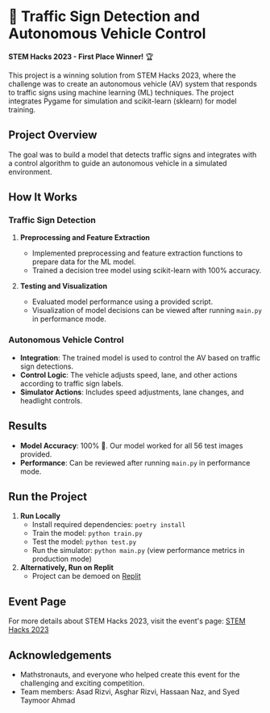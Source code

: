 # 🚗 Traffic Sign Detection and Autonomous Vehicle Control

**STEM Hacks 2023 - First Place Winner!** 🏆

This project is a winning solution from STEM Hacks 2023, where the challenge was to create an autonomous vehicle (AV) system that responds to traffic signs using machine learning (ML) techniques. The project integrates Pygame for simulation and scikit-learn (sklearn) for model training.

## Project Overview

The goal was to build a model that detects traffic signs and integrates with a control algorithm to guide an autonomous vehicle in a simulated environment.

## How It Works

### Traffic Sign Detection

1. **Preprocessing and Feature Extraction**
   - Implemented preprocessing and feature extraction functions to prepare data for the ML model.
   - Trained a decision tree model using scikit-learn with 100% accuracy.

2. **Testing and Visualization**
   - Evaluated model performance using a provided script.
   - Visualization of model decisions can be viewed after running `main.py` in performance mode.

### Autonomous Vehicle Control

- **Integration**: The trained model is used to control the AV based on traffic sign detections.
- **Control Logic**: The vehicle adjusts speed, lane, and other actions according to traffic sign labels.
- **Simulator Actions**: Includes speed adjustments, lane changes, and headlight controls.

## Results

- **Model Accuracy**: 100% 🎯. Our model worked for all 56 test images provided.
- **Performance**: Can be reviewed after running `main.py` in performance mode.

## Run the Project
1. **Run Locally**
   - Install required dependencies: `poetry install`
   - Train the model: `python train.py`
   - Test the model: `python test.py`
   - Run the simulator: `python main.py` (view performance metrics in production mode)
2. **Alternatively, Run on Replit**
   - Project can be demoed on [Replit](https://replit.com/@KingOfCold/STEM-Hacks-2023#main.py)

## Event Page

For more details about STEM Hacks 2023, visit the event's page: [STEM Hacks 2023](https://mathstronauts.ca/stem-hacks-2023/)

## Acknowledgements

- Mathstronauts, and everyone who helped create this event for the challenging and exciting competition.
- Team members: Asad Rizvi, Asghar Rizvi, Hassaan Naz, and Syed Taymoor Ahmad
